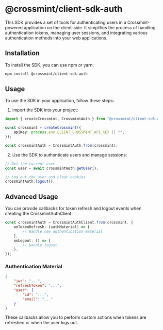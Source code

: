 # @crossmint/client-sdk-auth

This SDK provides a set of tools for authenticating users in a Crossmint-powered application on the client-side. It simplifies the process of handling authentication tokens, managing user sessions, and integrating various authentication methods into your web applications.

## Installation

To install the SDK, you can use npm or yarn:

```bash
npm install @crossmint/client-sdk-auth
```

## Usage

To use the SDK in your application, follow these steps:

1. Import the SDK into your project:

```typescript
import { createCrossmint, CrossmintAuth } from "@crossmint/client-sdk-auth";

const crossmint = createCrossmint({
    apiKey: process.env.CLIENT_CROSSMINT_API_KEY || "",
});

const crossmintAuth = CrossmintAuth.from(crossmint);
```

2. Use the SDK to authenticate users and manage sessions:

```typescript
// Get the current user
const user = await crossmintAuth.getUser();

// Log out the user and clear cookies
crossmintAuth.logout();
```

## Advanced Usage

You can provide callbacks for token refresh and logout events when creating the CrossmintAuthClient:

```typescript
const crossmintAuth = CrossmintAuthClient.from(crossmint, {
    onTokenRefresh: (authMaterial) => {
        // Handle new authentication material
    },
    onLogout: () => {
        // Handle logout
    },
});
```

### Authentication Material

```json
{
    "jwt": "...",
    "refreshToken": "...",
    "user": {
        "id": "...",
        "email": "..."
    }
}
```

These callbacks allow you to perform custom actions when tokens are refreshed or when the user logs out.